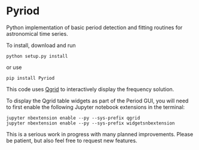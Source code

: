# Pyriod

Python implementation of basic period detection and fitting routines for astronomical time series.

To install, download and run

```python setup.py install```

or use

```pip install Pyriod```

This code uses [Qgrid](https://github.com/quantopian/qgrid) to interactively display the frequency solution.  

To display the Qgrid table widgets as part of the Period GUI, you will need to first enable the following Jupyter notebook extensions in the terminal:
```
jupyter nbextension enable --py --sys-prefix qgrid
jupyter nbextension enable --py --sys-prefix widgetsnbextension
```

This is a serious work in progress with many planned improvements.  Please be patient, but also feel free to request new features.
